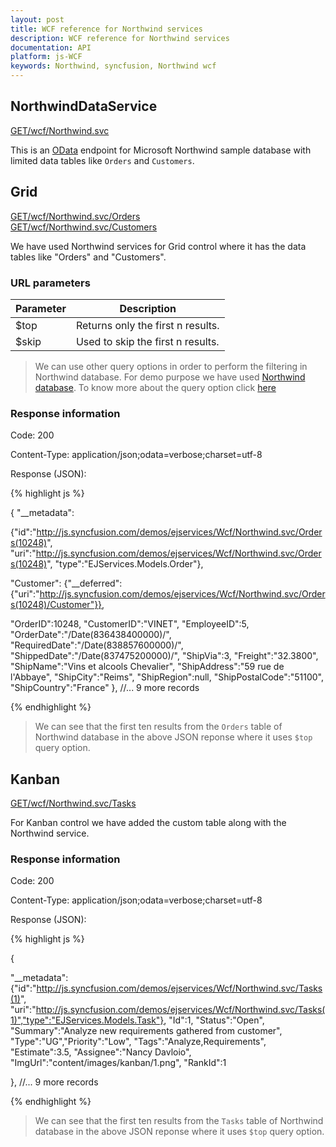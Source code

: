 ```yaml
---
layout: post
title: WCF reference for Northwind services
description: WCF reference for Northwind services
documentation: API
platform: js-WCF
keywords: Northwind, syncfusion, Northwind wcf
---
```


## NorthwindDataService

[GET/wcf/Northwind.svc](http://js.syncfusion.com/demos/ejservices/Wcf/Northwind.svc)

This is an [OData](http://www.odata.org/) endpoint for Microsoft Northwind sample database with limited data tables like `Orders` and `Customers`.

## Grid

[GET/wcf/Northwind.svc/Orders](http://js.syncfusion.com/demos/ejServices/wcf/NorthWind.svc/Orders)<br>
[GET/wcf/Northwind.svc/Customers](http://js.syncfusion.com/demos/ejServices/wcf/NorthWind.svc/Customers)

We have used Northwind services for Grid control where it has the data tables like "Orders" and "Customers".

### URL parameters

|  Parameter |  Description | 
|---|---|
|$top|Returns only the first n results.| 
|$skip|Used to skip the first n results.| 

> We can use other query options in order to perform the filtering in Northwind database. For demo purpose we have used [Northwind database](http://services.odata.org/V3/Northwind/Northwind.svc/$metadata). To know more about the query option click [here](https://msdn.microsoft.com/en-us/library/dd728283(v=vs.110).aspx)

### Response information 

Code: 200

Content-Type: application/json;odata=verbose;charset=utf-8

Response (JSON):   

{% highlight js %}

{
"__metadata":

{"id":"http://js.syncfusion.com/demos/ejservices/Wcf/Northwind.svc/Orders(10248)",
"uri":"http://js.syncfusion.com/demos/ejservices/Wcf/Northwind.svc/Orders(10248)",
"type":"EJServices.Models.Order"},

"Customer":
{"__deferred":{"uri":"http://js.syncfusion.com/demos/ejservices/Wcf/Northwind.svc/Orders(10248)/Customer"}},

"OrderID":10248,
"CustomerID":"VINET",
"EmployeeID":5,
"OrderDate":"\/Date(836438400000)\/",
"RequiredDate":"\/Date(838857600000)\/",
"ShippedDate":"\/Date(837475200000)\/",
"ShipVia":3,
"Freight":"32.3800",
"ShipName":"Vins et alcools Chevalier",
"ShipAddress":"59 rue de l'Abbaye",
"ShipCity":"Reims",
"ShipRegion":null,
"ShipPostalCode":"51100",
"ShipCountry":"France"
}, 	 //... 9 more records

{% endhighlight %} 

> We can see that the first ten results from the `Orders` table of Northwind database in the above JSON reponse where it uses `$top` query option.   

## Kanban

[GET/wcf/Northwind.svc/Tasks](http://js.syncfusion.com/demos/ejServices/wcf/NorthWind.svc/Tasks)

For Kanban control we have added the custom table along with the Northwind service.

### Response information 

Code: 200

Content-Type: application/json;odata=verbose;charset=utf-8

Response (JSON):   

{% highlight js %}

{

"__metadata":{"id":"http://js.syncfusion.com/demos/ejservices/Wcf/Northwind.svc/Tasks(1)",
"uri":"http://js.syncfusion.com/demos/ejservices/Wcf/Northwind.svc/Tasks(1)","type":"EJServices.Models.Task"},
"Id":1,
"Status":"Open",
"Summary":"Analyze new requirements gathered from customer",
"Type":"UG","Priority":"Low",
"Tags":"Analyze,Requirements",
"Estimate":3.5,
"Assignee":"Nancy Davloio",
"ImgUrl":"content/images/kanban/1.png",
"RankId":1

}, 	 //... 9 more records

{% endhighlight %} 

> We can see that the first ten results from the `Tasks` table of Northwind database in the above JSON reponse where it uses `$top` query option.   